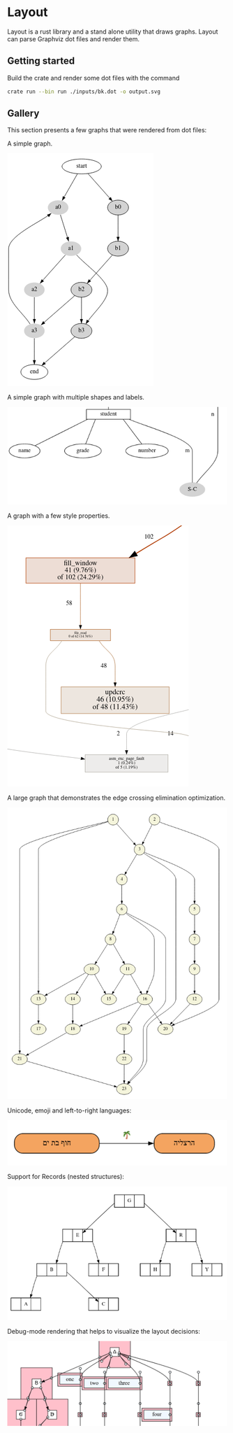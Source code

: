 # Layout

Layout is a rust library and a stand alone utility that draws graphs. Layout
can parse Graphviz dot files and render them.

## Getting started

Build the crate and render some dot files with the command

```bash
crate run --bin run ./inputs/bk.dot -o output.svg
```

## Gallery

This section presents a few graphs that were rendered from dot files:

A simple graph.

![](docs/graph.png)

A simple graph with multiple shapes and labels.

![](docs/graph2.png)

A graph with a few style properties.

![](docs/colors.png)

A large graph that demonstrates the edge crossing elimination optimization.

![](docs/bk.png)

Unicode, emoji and left-to-right languages:

![](docs/heb.png)

Support for Records (nested structures):

![](docs/records.png)

Debug-mode rendering that helps to visualize the layout decisions:

![](docs/debug.png)
